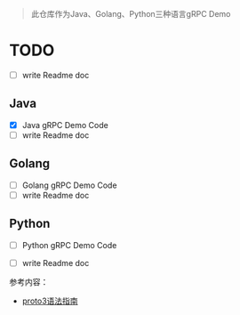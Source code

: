 > 此仓库作为Java、Golang、Python三种语言gRPC Demo

# TODO
- [ ] write Readme doc

## Java
- [X] Java gRPC Demo Code
- [ ] write Readme doc

## Golang
- [ ] Golang gRPC Demo Code
- [ ] write Readme doc

## Python
- [ ] Python gRPC Demo Code
- [ ] write Readme doc


参考内容：
- [proto3语法指南](https://protobuf.dev/programming-guides/proto3/)
